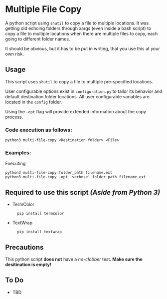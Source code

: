 # Multiple File Copy

A python script using `shutil` to copy a file to multiple locations. It was getting old echoing folders through xargs (even inside a bash script) to copy a file to multiple locations when there are multiple files to copy, each going to different folder names.

It should be obvious, but it has to be put in writing, that you use this at your own risk.

## Usage

This script uses `shutil` to copy a file to multiple pre-specified locations.

User configurable options exist in `configuration.py` to tailor its behavior and default destination folder locations. All user configurable variables are located in the `config` folder.

Using the `-opt` flag will provide extended information about the copy process.

### **Code execution as follows:**

    python3 multi-file-copy <Destination folder> <File>

### **Examples:**

Executing

    python3 multi-file-copy folder_path filename.ext
    python3 multi-file-copy -opt 'verbose' folder_path filename.ext

## Required to use this script *(Aside from Python 3)*

* TermColor

        pip install termcolor
* TextWrap

        pip install textwrap

## **Precautions**

This python script **does not** have a *no-clobber* test. **Make sure the desitination is empty!**

## To Do

* TBD
